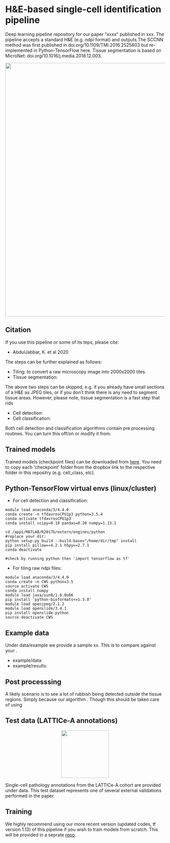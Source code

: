 # H&E-based single-cell identification pipeline
Deep learning pipeline repository for our paper "xxxx" published in xxx. The pipeline accepts a standard H&E (e.g. ndpi format) and outputs  The SCCNN method was first published in doi.org/10.1109/TMI.2016.2525803 but re-implemented in Python-TensorFlow here. Tissue segmentation is based on MicroNet: doi.org/10.1016/j.media.2018.12.003. 

<p align="center">
  <img width="800" src="https://github.com/qalid7/compath/blob/master/common/images/pipeline.png">
</p>

## Citation

If you use this pipeline or some of its teps, please cite: 
* AbdulJabbar, K. et al 2020 

The steps can be further explained as follows: 

* Tiling: to convert a raw microscopy image into 2000x2000 tiles.  
* Tissue segmentation: 

The above two steps can be skipped, e.g. if you already have small sections of a H&E as JPEG tiles, or if you don't think there is any need to segment tissue areas. However, please note, tissue segmentation is a fast step that rids 

* Cell detection: 
* Cell classification: 

Both cell detection and classification algorithms contain pre processing routines. You can turn this off/on or modify it from: 

## Trained models

Trained models (checkpoint files) can be downloaded from [here](https://www.dropbox.com/sh/98qaunytnm7u2zo/AABO08G1gvT9jz7KDhiB5BO9a?dl=0). You need to copy each 'checkpoint' folder from the dropbox link to the respective folder in this repositry (e.g. cell_class, etc). 


## Python-TensorFlow virtual envs (linux/cluster) 

* For cell detection and classification: 

```
module load anaconda/3/4.4.0
conda create -n tfdavrosCPU1p3 python=3.5.4
conda activate tfdavrosCPU1p3
conda install scipy=0.19 pandas=0.20 numpy=1.13.1

cd /apps/MATLAB/R2017b/extern/engines/python
#replace your dir:
python setup.py build --build-base="/home/dir/tmp" install
pip install pillow==4.2.1 h5py==2.7.1
conda deactivate

#check by running python then 'import tensorflow as tf'
```
* For tiling raw ndpi files: 

```
module load anaconda/3/4.4.0
conda create –n CWS python=3.5
source activate CWS
conda install numpy
module load java/sun8/1.8.0u66
pip install 'python-bioformats<=1.3.0'
module load openjpeg/2.1.2
module load openslide/3.4.1
pip install openslide-python
source deactivate CWS
```
## Example data

Under data/example we provide a sample xx. This is to compare against your .

* example/data: 
* example/results:  

## Post processsing

A likely scenario is to see a lot of rubbish being detected outside the tissue regions. Simply because our algorithm . Though this should be taken care of using 


## Test data (LATTICe-A annotations) 
<p align="center">
  <img height="150" src="https://github.com/qalid7/compath/blob/master/common/images/ann_data.png">
</p>

Single-cell pathology annotations from the LATTICe-A cohort are provided under data. This test dataset represents one of several external validations performed in the paper.  

## Training 

We highly recommend using our more recent version (updated codes, tf version 1.13) of this pipeline if you wish to train models from scratch. This will be provided in a seprate [repo](xxxxxxxxxxxxxxx). 
